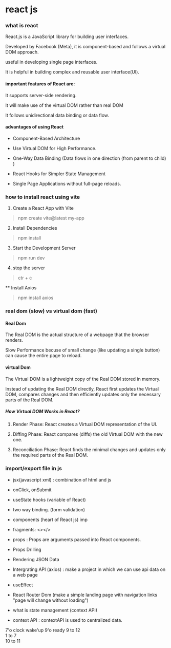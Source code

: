 # react js 

### what is react 

React.js is a JavaScript library for building user interfaces.

Developed by Facebook (Meta), it is component-based and follows a virtual DOM approach.

useful in developing single page interfaces. 

It is helpful in building complex and reusable user interface(UI). 

#### important features of React are:

It supports server-side rendering.

It will make use of the virtual DOM rather than real DOM

It follows unidirectional data binding or data flow.


#### advantages of using React

- Component-Based Architecture

- Use Virtual DOM for High Performance.

- One-Way Data Binding (Data flows in one direction (from parent to child) )

- React Hooks for Simpler State Management

- Single Page Applications without full-page reloads.



### how to install react using vite 

1. Create a React App with Vite

> npm create vite@latest my-app

2. Install Dependencies

> npm install 

3. Start the Development Server

> npm run dev

4. stop the server 

> ctr + c

** Install Axios

> npm install axios


### real dom (slow) vs virtual dom (fast) 

#### Real Dom 

The Real DOM is the actual structure of a webpage that the browser renders.

Slow Performance becuse of small change (like updating a single button) can cause the entire page to reload.

#### virtual Dom

The Virtual DOM is a lightweight copy of the Real DOM stored in memory.

Instead of updating the Real DOM directly, React first updates the Virtual DOM, compares changes and then efficiently updates only the necessary parts of the Real DOM.

##### How Virtual DOM Works in React? 

1. Render Phase: React creates a Virtual DOM representation of the UI.

2. Diffing Phase: React compares (diffs) the old Virtual DOM with the new one.

3. Reconciliation Phase: React finds the minimal changes and updates only the required parts of the Real DOM.


### import/export file in js 


- jsx(javascript xml) : combination of html and js 
- onClick, onSubmit

- useState hooks (variable of React)

- two way binding. (form validation) 

- components (heart of React js) imp 

- fragments: <></>

- props : Props are arguments passed into React components.
- Props Drilling 

- Rendering JSON Data 

- Intergrating API (axios) : make a project in which we can use api data on a web page 

- useEffect 

- React Router Dom (make a simple landing page with navigation links "page will change without loading")

- what is state management (context API)
- context API : contextAPI is used to centralized data. 



7'o clock wake'up
9'o ready
9 to 12     
1 to 7      
10 to 11    



